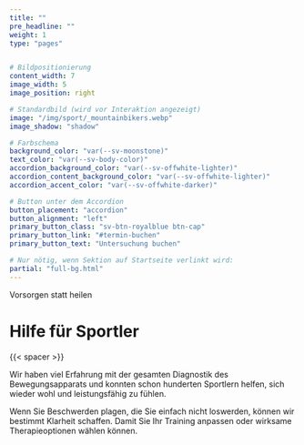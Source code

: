 ```yaml
---
title: ""
pre_headline: "" 
weight: 1
type: "pages"


# Bildpositionierung
content_width: 7
image_width: 5
image_position: right

# Standardbild (wird vor Interaktion angezeigt)
image: "/img/sport/_mountainbikers.webp"
image_shadow: "shadow"

# Farbschema
background_color: "var(--sv-moonstone)"
text_color: "var(--sv-body-color)"
accordion_background_color: "var(--sv-offwhite-lighter)"
accordion_content_background_color: "var(--sv-offwhite-lighter)"
accordion_accent_color: "var(--sv-offwhite-darker)"

# Button unter dem Accordion
button_placement: "accordion"
button_alignment: "left"
primary_button_class: "sv-btn-royalblue btn-cap"
primary_button_link: "#termin-buchen"
primary_button_text: "Untersuchung buchen"

# Nur nötig, wenn Sektion auf Startseite verlinkt wird:
partial: "full-bg.html"
---
```

Vorsorgen statt heilen
# Hilfe für Sportler


{{< spacer >}}

Wir haben viel Erfahrung mit der gesamten Diagnostik des Bewegungsapparats und konnten schon hunderten Sportlern helfen, sich wieder wohl und leistungsfähig zu fühlen.

Wenn Sie Beschwerden plagen, die Sie einfach nicht loswerden, können wir bestimmt Klarheit schaffen. Damit Sie Ihr Training anpassen oder wirksame Therapieoptionen wählen können.  


